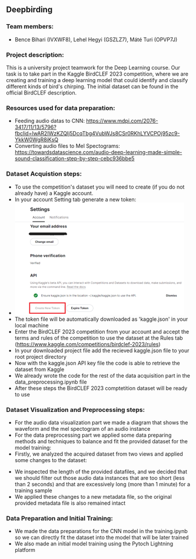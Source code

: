 ## Deepbirding
### Team members: 
- Bence Bihari (IVXWF8), Lehel Hegyi (GSZLZ7), Máté Turi (OPVP7J)
### Project description: 
This is a university project teamwork for the Deep Learning course. Our task is to take part in the Kaggle BirdCLEF 2023 competition, where we are creating and training a deep learning model that could identify and classify different kinds of bird's chirping. The initial dataset can be found in the official BirdCLEF description.

### Resources used for data preparation:
- Feeding audio datas to CNN: https://www.mdpi.com/2076-3417/11/13/5796?fbclid=IwAR2IWzKZQIj5DcqTbg4VubWJs8CSr0RKhLYVCPOj95zc9-YkkW0WgR8iKsQ
- Converting audio files to Mel Spectograms: https://towardsdatascience.com/audio-deep-learning-made-simple-sound-classification-step-by-step-cebc936bbe5

### Dataset Acquistion steps:
- To use the competition's dataset you will need to create (if you do not already have) a Kaggle account.
- In your account Setting tab generate a new token:
- ![image](https://github.com/turi-mate/deepbirding/blob/main/instructions/creating_token.png)
- The token file will be automatically downloaded as 'kaggle.json' in your local machine
- Enter the BirdCLEF 2023 competition from your account and accept the terms and rules of the competition to use the dataset at the Rules tab (https://www.kaggle.com/competitions/birdclef-2023/rules)
- In your downloaded project file add the recieved kaggle.json file to your root project directory
- Now with the kaggle.json API key file the code is able to retrieve the dataset from Kaggle
- We already wrote the code for the rest of the data acquisition part in the data_preprocessing.ipynb file
- After these steps the BirdCLEF 2023 comptetition dataset will be ready to use

### Dataset Visualization and Preprocessing steps:
- For the audio data visualization part we made a diagram that shows the waveform and the mel spectogram of an audio instance 
- For the data preprocessing part we applied some data preparing methods and techniques to balance and fit the provided dataset for the model training:
- Firstly, we analyzed the acquired dataset from two views and applied some changes to the dataset:
* We inspected the length of the provided datafiles, and we decided that we should filter out those audio data instances that are too short (less than 2 seconds) and that are excessively long (more than 1 minute) for a training sample
* We applied these changes to a new metadata file, so the original provided metadata file is also remained intact 

### Data Preparation and Initial Training:
- We made the data preparations for the CNN model in the training.ipynb so we can directly fit the dataset into the model that will be later trained
- We also made an initial model training using the Pytoch Lightning platform
